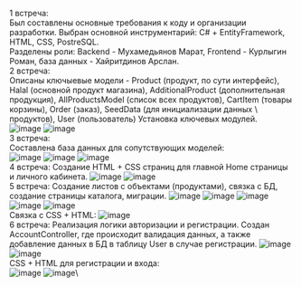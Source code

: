 1 встреча:\
 Был составлены основные требования к коду и организации разработки. Выбран основной инструментарий: C# + EntityFramework, HTML, CSS, PostreSQL.\
 Разделены роли: Backend - Мухамедьянов Марат, Frontend - Курлыгин Роман, база данных - Хайритдинов Арслан.\
2 встреча:\
  Описаны ключыевые модели - Product (продукт, по сути интерфейс), Halal (основной продукт магазина), AdditionalProduct (дополнительная продукция), AllProductsModel (список всех продуктов), CartItem (товары корзины), Order (заказ), SeedData (для инициализации данных \ продуктов), User (пользователь)
  Установка ключевых модулей.\
  ![image](https://user-images.githubusercontent.com/131643764/236675572-95ebacd1-0e9b-4923-92a1-20ff198a31d2.png)
  ![image](https://user-images.githubusercontent.com/131643764/236675588-0ab11a95-f6be-4269-a037-96ffa54465e1.png)\
3 встреча:\
  Составлена база данных для сопутствующих моделей:\
  ![image](https://user-images.githubusercontent.com/131643764/236675666-8813255d-990c-48de-85df-e080ab43c64a.png)
  ![image](https://user-images.githubusercontent.com/131643764/236675679-98016587-abe0-405b-ad9a-07c1586ef2bc.png)
  ![image](https://user-images.githubusercontent.com/131643764/236675728-8704d505-4a63-4440-9534-c842f4a1d9f4.png)\
4 встреча:
  Создание HTML + CSS страниц для главной Home страницы и личного кабинета.
  ![image](https://user-images.githubusercontent.com/131643764/236675901-07c201e3-df43-4e3b-b2f3-122aec3e5baf.png)
  ![image](https://user-images.githubusercontent.com/131643764/236675926-a7b96676-fcf6-4ffe-8185-afcbf142ae93.png)\
5 встреча: 
  Создание листов с объектами (продуктами), связка с БД, создание страницы каталога, миграции.
  ![image](https://user-images.githubusercontent.com/131643764/236676016-9d84e5bd-632e-401a-a493-04dbb99d1b2e.png)
  ![image](https://user-images.githubusercontent.com/131643764/236676070-d34ae1e2-e249-4463-bf6d-99444e516322.png)
  ![image](https://user-images.githubusercontent.com/131643764/236676127-85dbbdc4-022a-4221-af9f-95b5a80af569.png)
  ![image](https://user-images.githubusercontent.com/131643764/236676162-9c75dcc6-5055-4548-aa33-24cb9fbe027e.png)
  ![image](https://user-images.githubusercontent.com/131643764/236676203-8780ce62-109a-4937-ad88-e3ce20c09afb.png)\
  Связка с CSS + HTML:
  ![image](https://user-images.githubusercontent.com/131643764/236676456-f9451cf5-d188-4288-ae2b-f619f4c49ea0.png)\
6 вcтреча:
  Реализация логики авторизации и регистрации. Создан AccountController, где происходит валидация данных, а также добавление данных в БД в таблицу User в случае регистрации.
  ![image](https://user-images.githubusercontent.com/131643764/236676698-8a3e27f1-890a-4d7a-8fd1-b6cd216b69f3.png)
  ![image](https://user-images.githubusercontent.com/131643764/236676730-286fed95-00c3-43e8-8eae-6921e3988f44.png)\
  CSS + HTML для регистрации и входа:\
  ![image](https://user-images.githubusercontent.com/131643764/236676898-b5054403-d371-43bb-a7eb-fa4daf545eb5.png)
  ![image](https://user-images.githubusercontent.com/131643764/236676905-f2e42f10-ee78-4b36-9911-c6e38117350a.png)\
  
  

  

  
